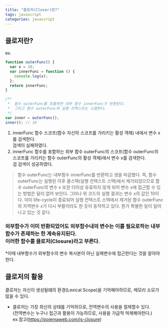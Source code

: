 ```yaml
---
title: "클로저(Closer)란?"
tags: javascript
categories: javascript
---
```


## 클로저란?

ex.

```javascript
function outerFunc() {
  var x = 10;
  var innerFunc = function () {
    console.log(x);
  };
  return innerFunc;
}

/**
 *  함수 outerFunc를 호출하면 내부 함수 innerFunc가 반환된다.
 *  그리고 함수 outerFunc의 실행 컨텍스트는 소멸한다.
 */
var inner = outerFunc();
inner(); // 10
```

1. innerFunc 함수 스코프(함수 자신의 스코프를 가리키는 활성 객체) 내에서 변수 x를 검색한다. <br/>검색이 실패하였다.
2. innerFunc 함수를 포함하는 외부 함수 outerFunc의 스코프(함수 outerFunc의 스코프를 가리키는 함수 outerFunc의 활성 객체)에서 변수 x를 검색한다.<br/>검 검색이 성공하였다.

> 함수 outerFunc는 내부함수 innerFunc를 반환하고 생을 마감했다. 즉, 함수 outerFunc는 실행된 이후 콜스택(실행 컨텍스트 스택)에서 제거되었으므로 함수 outerFunc의 변수 x 또한 더이상 유효하지 않게 되어 변수 x에 접근할 수 있는 방법은 달리 없어 보인다. 그러나 위 코드의 실행 결과는 변수 x의 값인 10이다. 이미 life-cycle이 종료되어 실행 컨텍스트 스택에서 제거된 함수 outerFunc의 지역변수 x가 다시 부활이라도 한 듯이 동작하고 있다. 뭔가 특별한 일이 일어나고 있는 것 같다.

### 외부함수가 이미 반환되었어도 외부함수내의 변수는 이를 필요로하는 내부함수가 존재하는 한 계속유지된다.<br/> 이러한 함수를 클로저(Closure)라고 부른다.

\*이때 내부함수가 외부함수의 변수 복사본이 아닌 실제변수에 접근한다는 것을 알아야한다.

## 클로저의 활용

클로저는 자신이 생성될떄의 환경(Lexical Scope)을 기억해야하므로, 메모리 소모가 많을 수 있다.

- 클로저는 가장 최신의 상태를 기억하므로, 전역변수의 사용을 절제할수 있다.<br/>(전역변수는 누구나 접근과 활용이 가능하므로, 사용을 가급적 억제해야한다.)<br/>
  ex.참고(https://poiemaweb.com/js-closure)

